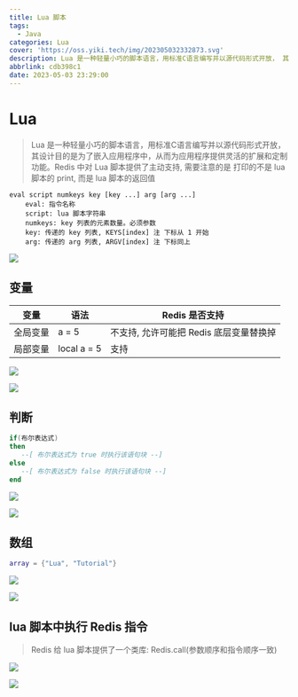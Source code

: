 ```yaml
---
title: Lua 脚本
tags:
  - Java
categories: Lua
cover: 'https://oss.yiki.tech/img/202305032332873.svg'
description: Lua 是一种轻量小巧的脚本语言，用标准C语言编写并以源代码形式开放， 其设计目的是为了嵌入应用程序中，从而为应用程序提供灵活的扩展和定制功能。Redis 中对 Lua 脚本提供了主动支持, 需要注意的是 打印的不是 lua 脚本的 print, 而是 lua 脚本的返回值
abbrlink: cdb398c1
date: 2023-05-03 23:29:00
---
```


# Lua

> Lua 是一种轻量小巧的脚本语言，用标准C语言编写并以源代码形式开放， 其设计目的是为了嵌入应用程序中，从而为应用程序提供灵活的扩展和定制功能。Redis 中对 Lua 脚本提供了主动支持, 需要注意的是 打印的不是 lua 脚本的 print, 而是 lua 脚本的返回值

```
eval script numkeys key [key ...] arg [arg ...]
	eval: 指令名称
	script: lua 脚本字符串
	numkeys: key 列表的元素数量。必须参数
	key: 传递的 key 列表, KEYS[index] 注 下标从 1 开始
	arg: 传递的 arg 列表, ARGV[index] 注 下标同上
```

![](https://oss.yiki.tech/img/202305032244868.png)

## 变量

| 变量     | 语法        | Redis 是否支持                          |
| -------- | ----------- | --------------------------------------- |
| 全局变量 | a = 5       | 不支持, 允许可能把 Redis 底层变量替换掉 |
| 局部变量 | local a = 5 | 支持                                    |

![](https://oss.yiki.tech/img/202305032245315.png)

![](https://oss.yiki.tech/img/202305032245799.png)

## 判断

```lua
if(布尔表达式)
then
   --[ 布尔表达式为 true 时执行该语句块 --]
else
   --[ 布尔表达式为 false 时执行该语句块 --]
end
```

![](https://oss.yiki.tech/img/202305032247710.png)

![](https://oss.yiki.tech/img/202305032250477.png)

## 数组

```lua
array = {"Lua", "Tutorial"}
```

![](https://oss.yiki.tech/img/202305032248887.png)

![](https://oss.yiki.tech/img/202305032251977.png)

## lua 脚本中执行 Redis 指令

> Redis 给 lua 脚本提供了一个类库: Redis.call(参数顺序和指令顺序一致)

![](https://oss.yiki.tech/img/202305032322687.png)

![](https://oss.yiki.tech/img/202305032328895.png)